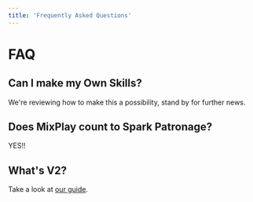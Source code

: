```yaml
---
title: 'Frequently Asked Questions'
---
```


# FAQ

## Can I make my Own Skills?

We're reviewing how to make this a possibility, stand by for further news.

## Does MixPlay count to Spark Patronage?

YES!!

## What's V2?

Take a look at [our guide](/guides/core/whatsv2).

